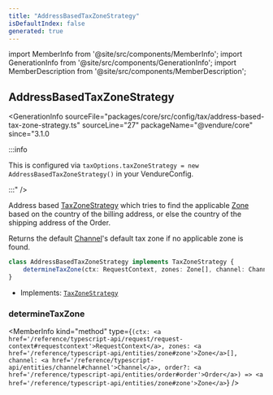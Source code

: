 ```yaml
---
title: "AddressBasedTaxZoneStrategy"
isDefaultIndex: false
generated: true
---
```

<!-- This file was generated from the Vendure source. Do not modify. Instead, re-run the "docs:build" script -->
import MemberInfo from '@site/src/components/MemberInfo';
import GenerationInfo from '@site/src/components/GenerationInfo';
import MemberDescription from '@site/src/components/MemberDescription';


## AddressBasedTaxZoneStrategy

<GenerationInfo sourceFile="packages/core/src/config/tax/address-based-tax-zone-strategy.ts" sourceLine="27" packageName="@vendure/core" since="3.1.0

:::info

This is configured via `taxOptions.taxZoneStrategy = new AddressBasedTaxZoneStrategy()` in
your VendureConfig.

:::" />

Address based <a href='/reference/typescript-api/tax/tax-zone-strategy#taxzonestrategy'>TaxZoneStrategy</a> which tries to find the applicable <a href='/reference/typescript-api/entities/zone#zone'>Zone</a> based on the
country of the billing address, or else the country of the shipping address of the Order.

Returns the default <a href='/reference/typescript-api/entities/channel#channel'>Channel</a>'s default tax zone if no applicable zone is found.

```ts title="Signature"
class AddressBasedTaxZoneStrategy implements TaxZoneStrategy {
    determineTaxZone(ctx: RequestContext, zones: Zone[], channel: Channel, order?: Order) => Zone;
}
```
* Implements: <code><a href='/reference/typescript-api/tax/tax-zone-strategy#taxzonestrategy'>TaxZoneStrategy</a></code>



<div className="members-wrapper">

### determineTaxZone

<MemberInfo kind="method" type={`(ctx: <a href='/reference/typescript-api/request/request-context#requestcontext'>RequestContext</a>, zones: <a href='/reference/typescript-api/entities/zone#zone'>Zone</a>[], channel: <a href='/reference/typescript-api/entities/channel#channel'>Channel</a>, order?: <a href='/reference/typescript-api/entities/order#order'>Order</a>) => <a href='/reference/typescript-api/entities/zone#zone'>Zone</a>`}   />




</div>
